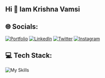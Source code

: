 ## Hi 👋 Iam Krishna Vamsi

## 🌐 Socials:

<a href="https://krishnavamsi-portfolio.vercel.app/" target="_blank"><img src="https://img.shields.io/badge/%F0%9F%8E%AF%20Portfolio-002456?style=for-the-badge&logo=portfolio&logoColor=white" alt="Portfolio"></a>
<a href="https://www.linkedin.com/in/krishna-chelluboina/" target="_blank"><img src="https://img.shields.io/badge/linkedin-0A66C2?style=for-the-badge&logo=linkedin&logoColor=white" alt="LinkedIn"></a>
<a href="https://x.com/krish127228?s=21" target="_blank"><img src="https://img.shields.io/badge/twitter-232B2B?style=for-the-badge&logo=x&logoColor=white" alt="Twitter"></a>
<a href="https://www.instagram.com/__vamsi46__/" target="_blank"><img src="https://img.shields.io/badge/instagram-E1306C?style=for-the-badge&logo=instagram&logoColor=white" alt="Instagram"></a>
<!-- 
<a href="https://leetcode.com/" target="_blank"><img src="https://img.shields.io/badge/leetcode-FFA116?style=for-the-badge&logo=leetcode&logoColor=white" alt="LeetCode"></a>
<a href="https://www.geeksforgeeks.org/user/krishnavamshikusuma/" target="_blank"><img src="https://img.shields.io/badge/GeeksForGeeks-2F8D46?style=for-the-badge&logo=geeksforgeeks&logoColor=white" alt="GeeksForGeeks"></a>
-->

## 💻 Tech Stack:
![My Skills](https://skillicons.dev/icons?i=cpp,js,ts,java,python,react,nodejs,spring,hibernate,nextjs,expressjs,postgresql,mysql,mongodb,prisma,tailwind,html,css,git,github,githubactions,postman,aws,docker&theme=dark)
